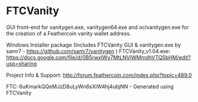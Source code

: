 FTCVanity
=========

GUI front-end for vanitygen.exe, vanitygen64.exe and oclvanitygen.exe for the creation of a Feathercoin vanity wallet address.

Windows Installer package (Includes FTCVanity GUI & vanitygen.exe by samr7 - https://github.com/samr7/vanitygen )
FTCVanity_v1.04.exe:
https://docs.google.com/file/d/0B5rwxlWy7MtLNVlWMmdhVTQ5bHM/edit?usp=sharing

Project Info & Support:
http://forum.feathercoin.com/index.php?topic=489.0


FTC: 6uKmarkQQeMJzD8uLyWn6sXiW4hj4ubjNN - Generated using FTCVanity


